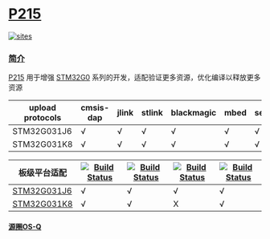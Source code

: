 ﻿# [P215](https://github.com/OS-Q/P215)

[![sites](http://182.61.61.133/link/resources/OSQ.png)](http://www.OS-Q.com)

### [简介](https://github.com/OS-Q/P215/wiki)

[P215](https://github.com/OS-Q/P215) 用于增强 [STM32G0](https://www.st.com/zh/microcontrollers-microprocessors/stm32g0-series.html) 系列的开发，适配验证更多资源，优化编译以释放更多资源

| upload protocols | cmsis-dap | jlink | stlink | blackmagic | mbed | serial |  dfu |
| ------- | ------- | ------ | ------- | ----- | ---- | ----- | ---- |
| STM32G031J6 |  √  |  √  |  √  |  √  |  √  |  √  |  √  |  √  |
| STM32G031K8 |  √  |  √  |  √  |  √  |  √  |  √  |  √  |  √  |

| 板级平台适配 | [![Build Status](https://github.com/OS-Q/P215/workflows/arduino/badge.svg)](https://github.com/OS-Q/P215/actions/workflows/arduino.yml) | [![Build Status](https://github.com/OS-Q/P215/workflows/cmsis/badge.svg)](https://github.com/OS-Q/P215/actions/workflows/cmsis.yml) | [![Build Status](https://github.com/OS-Q/P215/workflows/libopencm3/badge.svg)](https://github.com/OS-Q/P215/actions/workflows/libopencm3.yml) | [![Build Status](https://github.com/OS-Q/P215/workflows/stm32cube/badge.svg)](https://github.com/OS-Q/P215/actions/workflows/stm32cube.yml) |
| ------- | ------- | ------ | --------- | --------- |
| [STM32G031J6](https://docs.soc.xin/STM32G031) |  √  |  √  |  √  |  √  |
| [STM32G031K8](https://docs.soc.xin/STM32G031) |  √  |  √  |  X  |  √  |



#### [源圈OS-Q](http://www.OS-Q.com)
